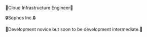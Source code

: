 :floppy_disk:Cloud Infrastructure Engineer:floppy_disk: 

:lock:Sophos Inc.:lock:

:seedling:Development novice but soon to be development intermediate.:seedling:
